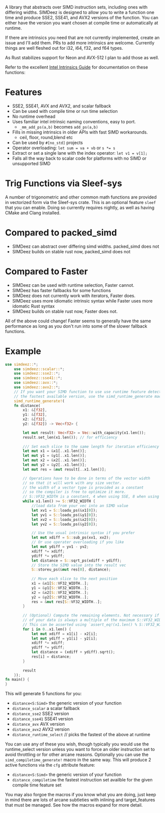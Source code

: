 A library that abstracts over SIMD instruction sets, including ones with differing widths.
SIMDeez is designed to allow you to write a function one time and produce SSE2, SSE41, and AVX2 versions of the function.
You can either have the version you want chosen at compile time or automatically at runtime.

If there are intrinsics you need that are not currently implemented, create an issue
and I'll add them. PRs to add more intrinsics are welcome. Currently things are well fleshed out for i32, i64, f32, and f64 types.

As Rust stabilizes support for Neon and AVX-512 I plan to add those as well.

Refer to the excellent [Intel Intrinsics Guide](https://software.intel.com/sites/landingpage/IntrinsicsGuide/#) for documentation on these functions:

# Features

* SSE2, SSE41, AVX and AVX2, and scalar fallback
* Can be used with compile time or run time selection
* No runtime overhead
* Uses familiar intel intrinsic naming conventions, easy to port. 
  * `_mm_add_ps(a,b)` becomes `add_ps(a,b)`
* Fills in missing intrinsics in older APIs with fast SIMD workarounds. 
  * ceil, floor, round,blend etc
* Can be used by `#[no_std]` projects
* Operator overloading: `let sum = va + vb` or `s *= s`
* Extract or set a single lane with the index operator: `let v1 = v[1];`
* Falls all the way back to scalar code for platforms with no SIMD or unsupported SIMD

# Trig Functions via Sleef-sys
A number of trigonometric and other common math functions are provided
in vectorized form via the Sleef-sys crate. This is an optional feature `sleef` that you can enable.
Doing so currently requires nightly, as well as having CMake and Clang installed.

# Compared to packed_simd

* SIMDeez can abstract over differing simd widths. packed_simd does not
* SIMDeez builds on stable rust now, packed_simd does not

# Compared to Faster

* SIMDeez can be used with runtime selection, Faster cannot.
* SIMDeez has faster fallbacks for some functions
* SIMDeez does not currently work with iterators, Faster does.
* SIMDeez uses more idiomatic intrinsic syntax while Faster uses more idomatic Rust syntax
* SIMDeez builds on stable rust now, Faster does not.

All of the above could change! Faster seems to generally have the same
performance as long as you don't run into some of the slower fallback functions.


# Example

```rust
use simdeez::*;
    use simdeez::scalar::*;
    use simdeez::sse2::*;
    use simdeez::sse41::*;
    use simdeez::avx::*;
    use simdeez::avx2::*;
    // If you want your SIMD function to use use runtime feature detection to call
    // the fastest available version, use the simd_runtime_generate macro:
    simd_runtime_generate!(
    fn distance(
        x1: &[f32],
        y1: &[f32],
        x2: &[f32],
        y2: &[f32]) -> Vec<f32> {

        let mut result: Vec<f32> = Vec::with_capacity(x1.len());
        result.set_len(x1.len()); // for efficiency
        
        /// Set each slice to the same length for iteration efficiency
        let mut x1 = &x1[..x1.len()];
        let mut y1 = &y1[..x1.len()];
        let mut x2 = &x2[..x1.len()];
        let mut y2 = &y2[..x1.len()];
        let mut res = &mut result[..x1.len()];

        // Operations have to be done in terms of the vector width
        // so that it will work with any size vector.
        // the width of a vector type is provided as a constant
        // so the compiler is free to optimize it more.
        // S::VF32_WIDTH is a constant, 4 when using SSE, 8 when using AVX2, etc
        while x1.len() >= S::VF32_WIDTH {
            //load data from your vec into an SIMD value
            let xv1 = S::loadu_ps(&x1[0]);
            let yv1 = S::loadu_ps(&y1[0]);
            let xv2 = S::loadu_ps(&x2[0]);
            let yv2 = S::loadu_ps(&y2[0]);

            // Use the usual intrinsic syntax if you prefer
            let mut xdiff = S::sub_ps(xv1, xv2);
            // Or use operater overloading if you like
            let mut ydiff = yv1 - yv2;
            xdiff *= xdiff;
            ydiff *= ydiff;
            let distance = S::sqrt_ps(xdiff + ydiff);
            // Store the SIMD value into the result vec
            S::storeu_ps(&mut res[0], distance);
            
            // Move each slice to the next position
            x1 = &x1[S::VF32_WIDTH..];
            y1 = &y1[S::VF32_WIDTH..];
            x2 = &x2[S::VF32_WIDTH..];
            y2 = &y2[S::VF32_WIDTH..];
            res = &mut res[S::VF32_WIDTH..];
        }
        
        // (Optional) Compute the remaining elements. Not necessary if you are sure the length
        // of your data is always a multiple of the maximum S::VF32_WIDTH you compile for (4 for SSE, 8 for AVX2, etc).
        // This can be asserted using `assert_eq!(x1.len() % S::VF32_WIDTH, 0);`
        for i in 0..x1.len() {
            let mut xdiff = x1[i] - x2[i];
            let mut ydiff = y1[i] - y2[i];
            xdiff *= xdiff;
            ydiff *= ydiff;
            let distance = (xdiff + ydiff).sqrt();
            res[i] = distance;
        }
        
        result
    });
fn main() {
}
```
This will generate 5 functions for you:
* `distance<S:Simd>` the generic version of your function
* `distance_scalar`  a scalar fallback
* `distance_sse2`    SSE2 version
* `distance_sse41`   SSE41 version
* `distance_avx`     AVX version
* `distance_avx2`    AVX2 version
* `distance_runtime_select`  // picks the fastest of the above at runtime

You can use any of these you wish, though typically you would use the runtime_select version
unless you want to force an older instruction set to avoid throttling or for other arcane
reasons.
Optionally you can use the `simd_compiletime_generate!` macro in the same way.  This will
produce 2 active functions via the `cfg` attribute feature:

* `distance<S:Simd>`      the generic version of your function
* `distance_compiletime`  the fastest instruction set availble for the given compile time
feature set

You may also forgoe the macros if you know what you are doing, just keep in mind there are lots
of arcane subtleties with inlining and target_features that must be managed. See how the macros
expand for more detail.
